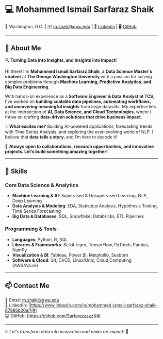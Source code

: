 # 💻 Mohammed Ismail Sarfaraz Shaik  

📍 Washington, D.C. | ✉️ m.shaik@gwu.edu | 🔗 [LinkedIn](https://www.linkedin.com/in/mohammed-ismail-sarfaraz-shaik-87886b20a/) | 🖥️ [GitHub](https://github.com/Sarfarazzzzz)  

---

## 🚀 About Me  

🔍 **Turning Data into Insights, and Insights into Impact!**  

Hi there! I'm **Mohammed Ismail Sarfaraz Shaik**, a **Data Science Master's student** at **The George Washington University** with a passion for solving complex problems through **Machine Learning, Predictive Analytics, and Big Data Engineering**.  

With hands-on experience as a **Software Engineer & Data Analyst at TCS**, I've worked on **building scalable data pipelines, automating workflows, and uncovering meaningful insights** from large datasets. My expertise lies at the intersection of **AI, Data Science, and Cloud Technologies**, where I thrive on crafting **data-driven solutions that drive business impact**.  

💡 **What excites me?** Building AI-powered applications, forecasting trends with Time Series Analysis, and exploring the ever-evolving world of NLP. I believe that **data tells a story**, and I’m here to decode it!  

🚀 **Always open to collaborations, research opportunities, and innovative projects. Let’s build something amazing together!**  

---

## 🔧 Skills  

### **Core Data Science & Analytics**  
- **Machine Learning & AI**: Supervised & Unsupervised Learning, NLP, Deep Learning  
- **Data Analysis & Modeling**: EDA, Statistical Analysis, Hypothesis Testing, Time Series Forecasting  
- **Big Data & Databases**: SQL, Snowflake, Databricks, ETL Pipelines  

### **Programming & Tools**  
- **Languages**: Python, R, SQL  
- **Libraries & Frameworks**: Scikit-learn, TensorFlow, PyTorch, Pandas, NumPy  
- **Visualization & BI**: Tableau, Power BI, Matplotlib, Seaborn  
- **Software & Cloud**: Git, CI/CD, Linux/Unix, Cloud Computing (AWS/Azure)  

---

## 📫 Contact Me  

📧 Email: [m.shaik@gwu.edu](mailto:m.shaik@gwu.edu)  
🔗 LinkedIn: [https://www.linkedin.com/in/mohammed-ismail-sarfaraz-shaik-87886b20a/](#)  
💻 GitHub: [https://github.com/Sarfarazzzzz](#)   

---

🔥 *Let’s transform data into innovation and make an impact!* 🚀  
